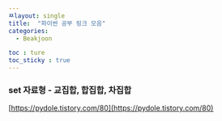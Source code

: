 ```yaml
---
ㅉlayout: single
title:  "파이썬 공부 링크 모음"
categories:
  - Beakjoon

toc : ture
toc_sticky : true
---
```

<!-- 위는 머릿말임 아래부터 포스트 본문 -->


### set 자료형 - 교집합, 합집합, 차집합
[https://pydole.tistory.com/80](https://pydole.tistory.com/80)  
